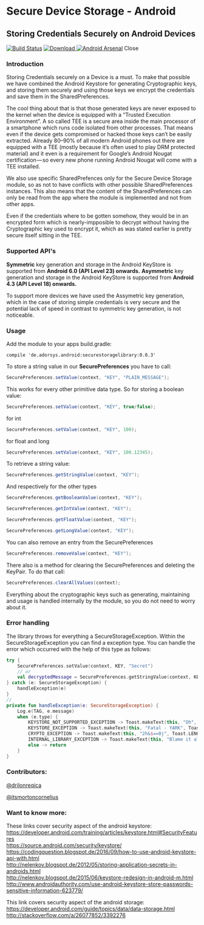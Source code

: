 # Secure Device Storage - Android

## Storing Credentials Securely on Android Devices

[![Build Status](https://travis-ci.org/adorsys/secure-storage-android.svg?branch=develop)](https://travis-ci.org/adorsys/secure-storage-android)  [ ![Download](https://api.bintray.com/packages/andev/adorsys/securestoragelibrary/images/download.svg) ](https://bintray.com/andev/adorsys/securestoragelibrary/_latestVersion) [![Android Arsenal](https://img.shields.io/badge/Android%20Arsenal-Secure%20Storage%20Android-blue.svg?style=flat)](https://android-arsenal.com/details/1/5648)
Close



### Introduction

Storing Credentials securely on a Device is a must.
To make that possible we have combined the Android Keystore for generating Cryptographic keys, and storing them securely and using those keys we encrypt the credentials and save them in the SharedPreferences.

The cool thing about that is that those generated keys are never exposed to the kernel when the device is equipped with a “Trusted Execution Environment”. A so called TEE is a secure area inside the main processor of a smartphone which runs code isolated from other processes. That means even if the device gets compromised or hacked those keys can’t be easily extracted. Already 80–90% of all modern Android phones out there are equipped with a TEE (mostly because it’s often used to play DRM protected material) and it even is a requirement for Google’s Android Nougat certification — so every new phone running Android Nougat will come with a TEE installed.

We also use specific SharedPrefences only for the Secure Device Storage module, so as not to have conflicts with other possible SharedPreferences instances. This also means that the content of the SharedPreferences can only be read from the app where the module is implemented and not from other apps.

Even if the credentials where to be gotten somehow, they would be in an encrypted form which is nearly-impposible to decrypt without having the Cryptographic key used to encrypt it, which as was stated earlier is pretty secure itself sitting in the TEE.

### Supported API's

__Symmetric__ key generation and storage in the Android KeyStore is supported from __Android 6.0 (API Level 23) onwards.__
__Asymmetric__ key generation and storage in the Android KeyStore is supported from __Android 4.3 (API Level 18) onwards.__

To support more devices we have used the Assymetric key generation, which in the case of storing simple credentials is very secure and the potential lack of speed in contrast to symmetric key generation, is not noticeable.

### Usage

Add the module to your apps build.gradle:

```golang
compile 'de.adorsys.android:securestoragelibrary:0.0.3'
```

To store a string value in our __SecurePreferences__ you have to call:
```java
SecurePreferences.setValue(context, "KEY", "PLAIN_MESSAGE");
```

This works for every other primitive data type. So for storing a boolean value:
```java
SecurePreferences.setValue(context, "KEY", true/false);
```

for int
```java
SecurePreferences.setValue(context, "KEY", 100);
```

for float and long
```java
SecurePreferences.setValue(context, "KEY", 100.12345);
```

To retrieve a string value:
```java
SecurePreferences.getStringValue(context, "KEY");
```

And respectively for the other types
```java
SecurePreferences.getBooleanValue(context, "KEY");
```
```java
SecurePreferences.getIntValue(context, "KEY");
```
```java
SecurePreferences.getFloatValue(context, "KEY");
```
```java
SecurePreferences.getLongValue(context, "KEY");
```

You can also remove an entry from the SecurePreferences
```java
SecurePreferences.removeValue(context, "KEY");
```

There also is a method for clearing the SecurePreferences and deleting the KeyPair.
To do that call:
```java
SecurePreferences.clearAllValues(context);
```

Everything about the cryptographic keys such as generating, maintaining and usage is handled internally by the module, so you do not need to worry about it.


### Error handling
The library throws for everything a SecureStorageException. Within the SecureStorageException you can find a exception type. You can handle the error which occurred with the help of this type as follows:

```kotlin
try {
    SecurePreferences.setValue(context, KEY, "Secret")
    // or
    val decryptedMessage = SecurePreferences.getStringValue(context, KEY, "")
} catch (e: SecureStorageException) {
    handleException(e)
}
//
private fun handleException(e: SecureStorageException) {
    Log.e(TAG, e.message)
    when (e.type) {
        KEYSTORE_NOT_SUPPORTED_EXCEPTION -> Toast.makeText(this, "Oh", Toast.LENGTH_LONG).show()
        KEYSTORE_EXCEPTION -> Toast.makeText(this, "Fatal - YARK", Toast.LENGTH_LONG).show()
        CRYPTO_EXCEPTION -> Toast.makeText(this, "2h&$==0j", Toast.LENGTH_LONG).show()
        INTERNAL_LIBRARY_EXCEPTION -> Toast.makeText(this, "Blame it all on us", Toast.LENGTH_LONG).show()
        else -> return
    }
}
```

### Contributors:
[@drilonreqica](https://github.com/drilonreqica)

[@itsmortoncornelius](https://github.com/itsmortoncornelius)

### Want to know more:

These links cover security aspect of the android keystore:  
https://developer.android.com/training/articles/keystore.html#SecurityFeatures  
https://source.android.com/security/keystore/  
https://codingquestion.blogspot.de/2016/09/how-to-use-android-keystore-api-with.html  
http://nelenkov.blogspot.de/2012/05/storing-application-secrets-in-androids.html  
http://nelenkov.blogspot.de/2015/06/keystore-redesign-in-android-m.html  
http://www.androidauthority.com/use-android-keystore-store-passwords-sensitive-information-623779/  

This link covers security aspect of the android storage:  
https://developer.android.com/guide/topics/data/data-storage.html  
http://stackoverflow.com/a/26077852/3392276  



